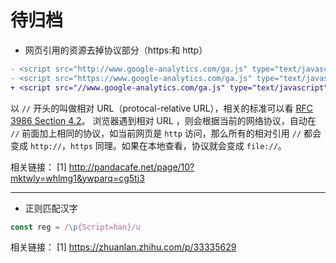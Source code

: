# 待归档

- 网页引用的资源去掉协议部分（https:和 http）

```diff
- <script src="http://www.google-analytics.com/ga.js" type="text/javascript"></script>
- <script src="https://www.google-analytics.com/ga.js" type="text/javascript"></script>
+ <script src="//www.google-analytics.com/ga.js" type="text/javascript"></script>
```

以 `//` 开头的叫做相对 URL（protocal-relative URL），相关的标准可以看 [RFC 3986 Section 4.2](http://tools.ietf.org/html/rfc3986#section-4.2)。
浏览器遇到相对 URL ，则会根据当前的网络协议，自动在 `//` 前面加上相同的协议，如当前网页是 `http` 访问，那么所有的相对引用 `//` 都会变成 `http://`，`https`
同理。如果在本地查看，协议就会变成 `file://`。

相关链接：
[1] http://pandacafe.net/page/10?mktwly=whlmg1&ywparq=cg5tj3

---

- 正则匹配汉字

```js
const reg = /\p{Script=han}/u
```

相关链接：
[1] https://zhuanlan.zhihu.com/p/33335629

